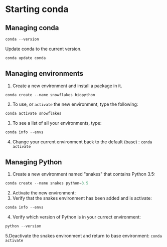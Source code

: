 # Starting conda  
## Managing conda  
``` Python
conda --version
```  

Update conda to the current version.  
``` Python
conda update conda
```  

## Managing environments
1. Create a new environment and install a package in it.  
``` Python
conda create --name snowflakes biopython
```  
2. To use, or ```activate``` the new environment, type the following:  
``` Python
conda activate snowflakes
```  
3. To see a list of all your environments, type:  

``` Python
conda info --envs
```
4. Change your current environment back to the default (base) : ``` conda activate ```  


## Managing Python
1. Create a new environment named "snakes" that contains Python 3.5:  

``` Python
conda create --name snakes python=3.5
```

2. Activate the new environment:  
3. Verify that the snakes environment has been added and is activate:  

``` Python
conda info --envs
```  
4. Verify which version of Python is in your currect environment:  

``` Python
python --version
```

5.Deactivate the snakes environment and return to base environment: ``` conda activate ```

